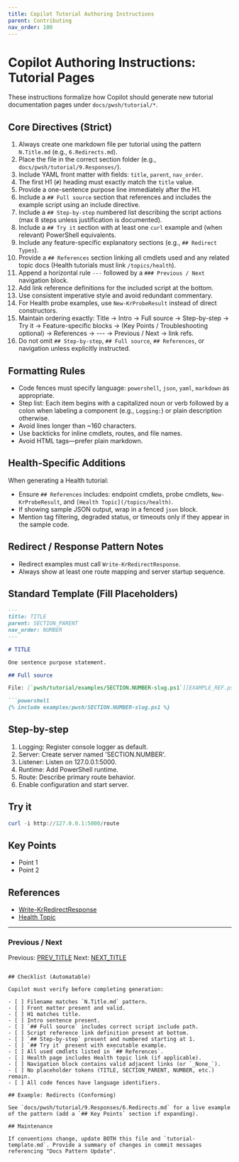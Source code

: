 ```yaml
---
title: Copilot Tutorial Authoring Instructions
parent: Contributing
nav_order: 100
---
```


# Copilot Authoring Instructions: Tutorial Pages

These instructions formalize how Copilot should generate new tutorial documentation pages under `docs/pwsh/tutorial/*`.

## Core Directives (Strict)

1. Always create one markdown file per tutorial using the pattern `N.Title.md` (e.g., `6.Redirects.md`).
2. Place the file in the correct section folder (e.g., `docs/pwsh/tutorial/9.Responses/`).
3. Include YAML front matter with fields: `title`, `parent`, `nav_order`.
4. The first H1 (`#`) heading must exactly match the `title` value.
5. Provide a one-sentence purpose line immediately after the H1.
6. Include a `## Full source` section that references and includes the example script using an include directive.
7. Include a `## Step-by-step` numbered list describing the script actions (max 8 steps unless justification is documented).
8. Include a `## Try it` section with at least one `curl` example and (when relevant) PowerShell equivalents.
9. Include any feature-specific explanatory sections (e.g., `## Redirect Types`).
10. Provide a `## References` section linking all cmdlets used and any related topic docs (Health tutorials must link `/topics/health`).
11. Append a horizontal rule `---` followed by a `### Previous / Next` navigation block.
12. Add link reference definitions for the included script at the bottom.
13. Use consistent imperative style and avoid redundant commentary.
14. For Health probe examples, use `New-KrProbeResult` instead of direct constructors.
15. Maintain ordering exactly: Title → Intro → Full source → Step-by-step → Try it → Feature-specific blocks →
(Key Points / Troubleshooting optional) → References → --- → Previous / Next → link refs.
16. Do not omit `## Step-by-step`, `## Full source`, `## References`, or navigation unless explicitly instructed.

## Formatting Rules

- Code fences must specify language: `powershell`, `json`, `yaml`, `markdown` as appropriate.
- Step list: Each item begins with a capitalized noun or verb followed by a colon when labeling a component (e.g., `Logging:`) or plain description otherwise.
- Avoid lines longer than ~160 characters.
- Use backticks for inline cmdlets, routes, and file names.
- Avoid HTML tags—prefer plain markdown.

## Health-Specific Additions

When generating a Health tutorial:

- Ensure `## References` includes: endpoint cmdlets, probe cmdlets, `New-KrProbeResult`, and `[Health Topic](/topics/health)`.
- If showing sample JSON output, wrap in a fenced `json` block.
- Mention tag filtering, degraded status, or timeouts only if they appear in the sample code.

## Redirect / Response Pattern Notes

- Redirect examples must call `Write-KrRedirectResponse`.
- Always show at least one route mapping and server startup sequence.

## Standard Template (Fill Placeholders)

```markdown
---
title: TITLE
parent: SECTION_PARENT
nav_order: NUMBER
---

# TITLE

One sentence purpose statement.

## Full source

File: [`pwsh/tutorial/examples/SECTION.NUMBER-slug.ps1`][EXAMPLE_REF.ps1]

```powershell
{% include examples/pwsh/SECTION.NUMBER-slug.ps1 %}
```

## Step-by-step

1. Logging: Register console logger as default.
2. Server: Create server named 'SECTION.NUMBER'.
3. Listener: Listen on 127.0.0.1:5000.
4. Runtime: Add PowerShell runtime.
5. Route: Describe primary route behavior.
6. Enable configuration and start server.

## Try it

```powershell
curl -i http://127.0.0.1:5000/route
```

## Key Points

- Point 1
- Point 2

## References

- [Write-KrRedirectResponse](/pwsh/cmdlets/Write-KrRedirectResponse)
- [Health Topic](/topics/health) <!-- Include only if relevant -->

---

### Previous / Next

Previous: [PREV_TITLE](./PREV_FILE)
Next: [NEXT_TITLE](./NEXT_FILE)


```

## Checklist (Automatable)

Copilot must verify before completing generation:

- [ ] Filename matches `N.Title.md` pattern.
- [ ] Front matter present and valid.
- [ ] H1 matches title.
- [ ] Intro sentence present.
- [ ] `## Full source` includes correct script include path.
- [ ] Script reference link definition present at bottom.
- [ ] `## Step-by-step` present and numbered starting at 1.
- [ ] `## Try it` present with executable example.
- [ ] All used cmdlets listed in `## References`.
- [ ] Health page includes Health topic link (if applicable).
- [ ] Navigation block contains valid adjacent links (or `_None_`).
- [ ] No placeholder tokens (TITLE, SECTION_PARENT, NUMBER, etc.) remain.
- [ ] All code fences have language identifiers.

## Example: Redirects (Conforming)

See `docs/pwsh/tutorial/9.Responses/6.Redirects.md` for a live example of the pattern (add a `## Key Points` section if expanding).

## Maintenance

If conventions change, update BOTH this file and `tutorial-template.md`. Provide a summary of changes in commit messages referencing "Docs Pattern Update".
